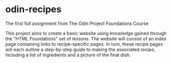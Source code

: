 # odin-recipes
The first full assignment from The Odin Project Foundations Course

This project aims to create a basic website using knowledge gained through the "HTML Foundations" set of lessons. The website will consist of an index page containing links to recipe-specific pages. In turn, these recipe pages will each outline a step-by-step guide to making the associated recipe, including a list of ingredients and a picture of the final dish.